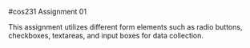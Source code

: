 #cos231 Assignment 01

This assignment utilizes different form elements such as radio buttons, checkboxes,
textareas, and input boxes for data collection.
 